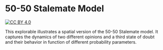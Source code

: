 [cc-by]: http://creativecommons.org/licenses/by/4.0/
[cc-by-image]: https://i.creativecommons.org/l/by/4.0/88x31.png
[cc-by-shield]: https://img.shields.io/badge/License-CC%20BY%204.0-lightgrey.svg

# 50-50 Stalemate Model

[![CC BY 4.0][cc-by-shield]][cc-by]

This explorable illustrates a spatial version of the 50-50 Stalemate model. It captures the dynamics of two different opinions and a third state of doubt and their behavior in function of different probability parameters.




